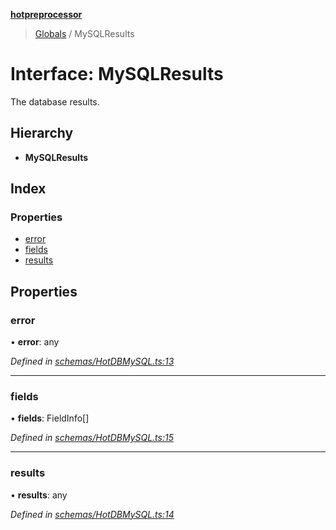 **[hotpreprocessor](../README.md)**

> [Globals](../globals.md) / MySQLResults

# Interface: MySQLResults

The database results.

## Hierarchy

* **MySQLResults**

## Index

### Properties

* [error](mysqlresults.md#error)
* [fields](mysqlresults.md#fields)
* [results](mysqlresults.md#results)

## Properties

### error

•  **error**: any

*Defined in [schemas/HotDBMySQL.ts:13](https://github.com/OurFreeLight/HotPreprocessor/blob/a28393c/src/schemas/HotDBMySQL.ts#L13)*

___

### fields

•  **fields**: FieldInfo[]

*Defined in [schemas/HotDBMySQL.ts:15](https://github.com/OurFreeLight/HotPreprocessor/blob/a28393c/src/schemas/HotDBMySQL.ts#L15)*

___

### results

•  **results**: any

*Defined in [schemas/HotDBMySQL.ts:14](https://github.com/OurFreeLight/HotPreprocessor/blob/a28393c/src/schemas/HotDBMySQL.ts#L14)*
